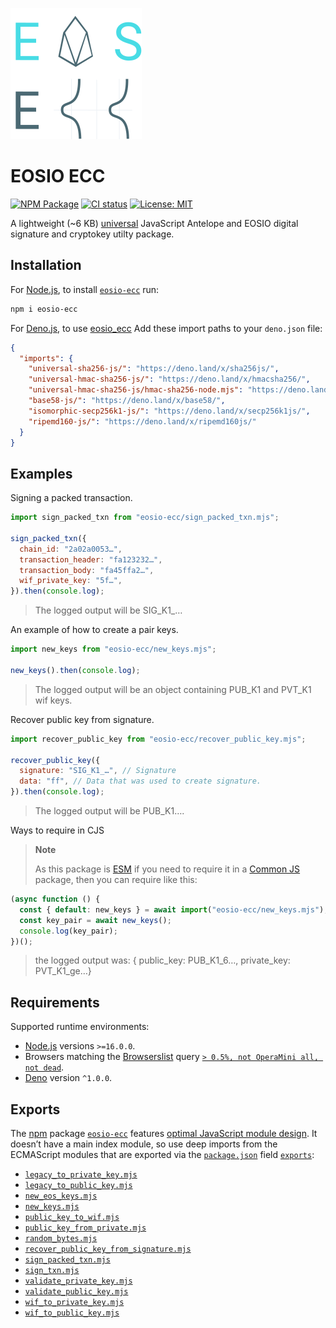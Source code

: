 ![eos ecc logo](static/eosio-ecc.svg)

# EOSIO ECC

[![NPM Package](https://img.shields.io/npm/v/eosio-ecc.svg)](https://www.npmjs.org/package/eosio-ecc) [![CI status](https://github.com/pur3miish/eosio_ecc/workflows/CI/badge.svg)](https://github.com/pur3miish/eosio_ecc/actions) [![License: MIT](https://img.shields.io/badge/License-MIT-yellow.svg)](https://github.com/pur3miish/eosio_ecc/blob/main/LICENSE)

A lightweight (\~6 KB) [universal](https://en.wikipedia.org/wiki/Isomorphic_JavaScript) JavaScript Antelope and EOSIO digital signature and cryptokey utilty package.

## Installation

For [Node.js](https://nodejs.org), to install [`eosio-ecc`](https://npm.im/isomorphic-secp256k1-js) run:

```sh
npm i eosio-ecc
```

For [Deno.js](https://deno.land), to use [eosio_ecc](https://deno.land/x/eosio_ecc) Add these import paths to your `deno.json` file:

```json
{
  "imports": {
    "universal-sha256-js/": "https://deno.land/x/sha256js/",
    "universal-hmac-sha256-js/": "https://deno.land/x/hmacsha256/",
    "universal-hmac-sha256-js/hmac-sha256-node.mjs": "https://deno.land/x/hmacsha256/hmac-sha256-deno.mjs",
    "base58-js/": "https://deno.land/x/base58/",
    "isomorphic-secp256k1-js/": "https://deno.land/x/secp256k1js/",
    "ripemd160-js/": "https://deno.land/x/ripemd160js/"
  }
}
```

## Examples

Signing a packed transaction.

```js
import sign_packed_txn from "eosio-ecc/sign_packed_txn.mjs";

sign_packed_txn({
  chain_id: "2a02a0053…",
  transaction_header: "fa123232…",
  transaction_body: "fa45ffa2…",
  wif_private_key: "5f…",
}).then(console.log);
```

> The logged output will be SIG_K1\_…

An example of how to create a pair keys.

```js
import new_keys from "eosio-ecc/new_keys.mjs";

new_keys().then(console.log);
```

> The logged output will be an object containing PUB_K1 and PVT_K1 wif keys.

Recover public key from signature.

```js
import recover_public_key from "eosio-ecc/recover_public_key.mjs";

recover_public_key({
  signature: "SIG_K1_…", // Signature
  data: "ff", // Data that was used to create signature.
}).then(console.log);
```

> The logged output will be PUB_K1….

Ways to require in CJS

> **Note**
>
> As this package is [ESM](https://nodejs.org/docs/latest-v16.x/api/esm.html) if you need to require it in a [Common JS](https://nodejs.org/docs/latest-v16.x/api/modules.html) package, then you can require like this:

```js
(async function () {
  const { default: new_keys } = await import("eosio-ecc/new_keys.mjs");
  const key_pair = await new_keys();
  console.log(key_pair);
})();
```

> the logged output was: { public_key: PUB_K1_6…, private_key: PVT_K1_ge…}

## Requirements

Supported runtime environments:

- [Node.js](https://nodejs.org) versions `>=16.0.0`.
- Browsers matching the [Browserslist](https://browsersl.ist) query [`> 0.5%, not OperaMini all, not dead`](https://browsersl.ist/?q=%3E+0.5%25%2C+not+OperaMini+all%2C+not+dead).
- [Deno](https://deno.land) version `^1.0.0`.

## Exports

The [npm](https://npmjs.com) package [`eosio-ecc`](https://npm.im/eosio-ecc) features [optimal JavaScript module design](https://jaydenseric.com/blog/optimal-javascript-module-design). It doesn’t have a main index module, so use deep imports from the ECMAScript modules that are exported via the [`package.json`](./package.json) field [`exports`](https://nodejs.org/api/packages.html#exports):

- [`legacy_to_private_key.mjs`](./legacy_to_private_key.mjs)
- [`legacy_to_public_key.mjs`](./legacy_to_public_key.mjs)
- [`new_eos_keys.mjs`](./new_eos_keys.mjs)
- [`new_keys.mjs`](./new_keys.mjs)
- [`public_key_to_wif.mjs`](./public_key_to_wif.mjs)
- [`public_key_from_private.mjs`](./public_key_from_private.mjs)
- [`random_bytes.mjs`](./random_bytes.mjs)
- [`recover_public_key_from_signature.mjs`](./recover_public_key_from_signature.mjs)
- [`sign_packed_txn.mjs`](./sign_packed_txn.mjs)
- [`sign_txn.mjs`](./sign_txn.mjs)
- [`validate_private_key.mjs`](./validate_private_key.mjs)
- [`validate_public_key.mjs`](./validate_public_key.mjs)
- [`wif_to_private_key.mjs`](./wif_to_private_key.mjs)
- [`wif_to_public_key.mjs`](./wif_to_public_key.mjs)
